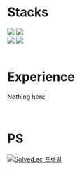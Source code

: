 <h1>Stacks</h1>
<div align="">
  <img src="https://img.shields.io/badge/Python-3776AB?style=flat-square&logo=python&logoColor=white"/>
  <img src="https://img.shields.io/badge/Gamemaker-000000?style=flat-square&logo=gamemaker&logoColor=white"/>
  </br>
  <img src="https://img.shields.io/badge/Starbucks-006241?style=flat-square&logo=starbucks&logoColor=white"/>
  <img src="https://img.shields.io/badge/BurgerKing-D62300?style=flat-square&logo=burgerking&logoColor=white"/>
  </br>

</div>
</br>

<h1>Experience</h1>

Nothing here!

</br>

<h1>PS</h1>

[![Solved.ac
프로필](http://mazassumnida.wtf/api/generate_badge?boj=yhw1737)](https://solved.ac/yhw1737)

</br>
